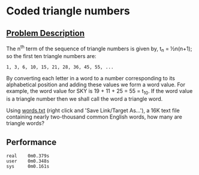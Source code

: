 # Coded triangle numbers

## [Problem Description](https://projecteuler.net/problem=42)

The n<sup>th</sup> term of the sequence of triangle numbers is given by, t<sub>n</sub> = ½n(n+1); so the first ten triangle numbers are:

    1, 3, 6, 10, 15, 21, 28, 36, 45, 55, ...

By converting each letter in a word to a number corresponding to its alphabetical position and adding these values we form a word value. For example, the word value for SKY is 19 + 11 + 25 = 55 = t<sub>10</sub>. If the word value is a triangle number then we shall call the word a triangle word.

Using [words.txt](https://projecteuler.net/project/resources/p042_words.txt) (right click and 'Save Link/Target As...'), a 16K text file containing nearly two-thousand common English words, how many are triangle words?

## Performance

```
real    0m0.379s
user    0m0.348s
sys     0m0.161s
```